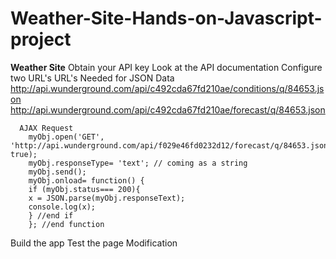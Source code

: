 # Weather-Site-Hands-on-Javascript-project

**Weather Site**
  Obtain your API key 
  Look at the API documentation 
  Configure two URL's 
    URL's Needed for JSON Data
      http://api.wunderground.com/api/c492cda67fd210ae/conditions/q/84653.json
      http://api.wunderground.com/api/c492cda67fd210ae/forecast/q/84653.json
      
      AJAX Request
        myObj.open('GET', 'http://api.wunderground.com/api/f029e46fd0232d12/forecast/q/84653.json', true);
        myObj.responseType= 'text'; // coming as a string
        myObj.send();
        myObj.onload= function() {
        if (myObj.status=== 200){
        x = JSON.parse(myObj.responseText);
        console.log(x);
        } //end if
        }; //end function
        
  Build the app 
  Test the page 
  Modification
